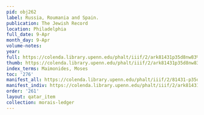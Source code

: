 ```yaml
---
pid: obj262
label: Russia, Roumania and Spain.
publication: The Jewish Record
location: Philadelphia
full_date: 9-Apr
month_day: 9-Apr
volume-notes:
year:
full: https://colenda.library.upenn.edu/phalt/iiif/2/ark81431p35d8nw83%2FSHA256E-s7678274--67b64b3da582c961c0c5ea65a8cbf1a2102c31a4acb8a84e7734f66125af94dc.jpeg/full/3500,/0/default.jpg
thumb: https://colenda.library.upenn.edu/phalt/iiif/2/ark81431p35d8nw83%2FSHA256E-s7678274--67b64b3da582c961c0c5ea65a8cbf1a2102c31a4acb8a84e7734f66125af94dc.jpeg/full/!200,200/0/default.jpg
index_terms: Maimonides, Moses
toc: '276'
manifest_all: https://colenda.library.upenn.edu/phalt/iiif/2/81431-p35d8nw83/manifest
manifest_indiv: https://colenda.library.upenn.edu/phalt/iiif/2/ark81431p35d8nw83%2FSHA256E-s7678274--67b64b3da582c961c0c5ea65a8cbf1a2102c31a4acb8a84e7734f66125af94dc.jpeg
order: '261'
layout: qatar_item
collection: morais-ledger
---
```

